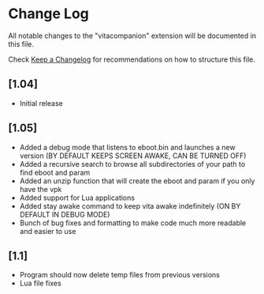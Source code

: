 # Change Log
All notable changes to the "vitacompanion" extension will be documented in this file.

Check [Keep a Changelog](http://keepachangelog.com/) for recommendations on how to structure this file.

## [1.04]
- Initial release

## [1.05]

- Added a debug mode that listens to eboot.bin and launches a new version (BY DEFAULT KEEPS SCREEN AWAKE, CAN BE TURNED OFF)
- Added a recursive search to browse all subdirectories of your path to find eboot and param
- Added an unzip function that will create the eboot and param if you only have the vpk
- Added support for Lua applications
- Added stay awake command to keep vita awake indefinitely (ON BY DEFAULT IN DEBUG MODE)
- Bunch of bug fixes and formatting to make code much more readable and easier to use

## [1.1]

- Program should now delete temp files from previous versions
- Lua file fixes

